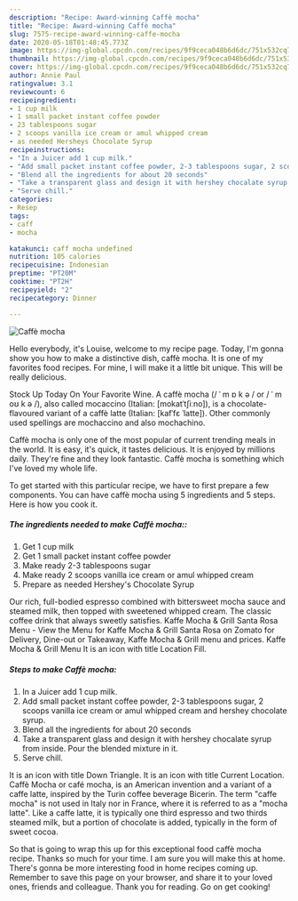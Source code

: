 ```yaml
---
description: "Recipe: Award-winning Caffè mocha"
title: "Recipe: Award-winning Caffè mocha"
slug: 7575-recipe-award-winning-caffe-mocha
date: 2020-05-18T01:48:45.773Z
image: https://img-global.cpcdn.com/recipes/9f9ceca048b6d6dc/751x532cq70/caffe-mocha-recipe-main-photo.jpg
thumbnail: https://img-global.cpcdn.com/recipes/9f9ceca048b6d6dc/751x532cq70/caffe-mocha-recipe-main-photo.jpg
cover: https://img-global.cpcdn.com/recipes/9f9ceca048b6d6dc/751x532cq70/caffe-mocha-recipe-main-photo.jpg
author: Annie Paul
ratingvalue: 3.1
reviewcount: 6
recipeingredient:
- 1 cup milk
- 1 small packet instant coffee powder
- 23 tablespoons sugar
- 2 scoops vanilla ice cream or amul whipped cream
- as needed Hersheys Chocolate Syrup
recipeinstructions:
- "In a Juicer add 1 cup milk."
- "Add small packet instant coffee powder, 2-3 tablespoons sugar, 2 scoops vanilla ice cream or amul whipped cream and hershey chocolate syrup."
- "Blend all the ingredients for about 20 seconds"
- "Take a transparent glass and design it with hershey chocalate syrup from inside. Pour the blended mixture in it."
- "Serve chill."
categories:
- Resep
tags:
- caff
- mocha

katakunci: caff mocha undefined
nutrition: 105 calories
recipecuisine: Indonesian
preptime: "PT20M"
cooktime: "PT2H"
recipeyield: "2"
recipecategory: Dinner

---
```



![Caffè mocha](https://img-global.cpcdn.com/recipes/9f9ceca048b6d6dc/751x532cq70/caffe-mocha-recipe-main-photo.jpg)

Hello everybody, it's Louise, welcome to my recipe page. Today, I'm gonna show you how to make a distinctive dish, caffè mocha. It is one of my favorites food recipes. For mine, I will make it a little bit unique. This will be really delicious.

Stock Up Today On Your Favorite Wine. A caffè mocha (/ ˈ m ɒ k ə / or / ˈ m oʊ k ə /), also called mocaccino (Italian: [mokatˈtʃiːno]), is a chocolate-flavoured variant of a caffè latte (Italian: [kafˈfɛ ˈlatte]). Other commonly used spellings are mochaccino and also mochachino.

Caffè mocha is only one of the most popular of current trending meals in the world. It is easy, it's quick, it tastes delicious. It is enjoyed by millions daily. They're fine and they look fantastic. Caffè mocha is something which I've loved my whole life.


To get started with this particular recipe, we have to first prepare a few components. You can have caffè mocha using 5 ingredients and 5 steps. Here is how you cook it.

##### The ingredients needed to make Caffè mocha::

1. Get 1 cup milk
1. Get 1 small packet instant coffee powder
1. Make ready 2-3 tablespoons sugar
1. Make ready 2 scoops vanilla ice cream or amul whipped cream
1. Prepare as needed Hershey&#39;s Chocolate Syrup


Our rich, full-bodied espresso combined with bittersweet mocha sauce and steamed milk, then topped with sweetened whipped cream. The classic coffee drink that always sweetly satisfies. Kaffe Mocha &amp; Grill Santa Rosa Menu - View the Menu for Kaffe Mocha &amp; Grill Santa Rosa on Zomato for Delivery, Dine-out or Takeaway, Kaffe Mocha &amp; Grill menu and prices. Kaffe Mocha &amp; Grill Menu It is an icon with title Location Fill. 

##### Steps to make Caffè mocha:

1. In a Juicer add 1 cup milk.
1. Add small packet instant coffee powder, 2-3 tablespoons sugar, 2 scoops vanilla ice cream or amul whipped cream and hershey chocolate syrup.
1. Blend all the ingredients for about 20 seconds
1. Take a transparent glass and design it with hershey chocalate syrup from inside. Pour the blended mixture in it.
1. Serve chill.


It is an icon with title Down Triangle. It is an icon with title Current Location. Caffè Mocha or café mocha, is an American invention and a variant of a caffe latte, inspired by the Turin coffee beverage Bicerin. The term &#34;caffe mocha&#34; is not used in Italy nor in France, where it is referred to as a &#34;mocha latte&#34;. Like a caffe latte, it is typically one third espresso and two thirds steamed milk, but a portion of chocolate is added, typically in the form of sweet cocoa. 

So that is going to wrap this up for this exceptional food caffè mocha recipe. Thanks so much for your time. I am sure you will make this at home. There's gonna be more interesting food in home recipes coming up. Remember to save this page on your browser, and share it to your loved ones, friends and colleague. Thank you for reading. Go on get cooking!
